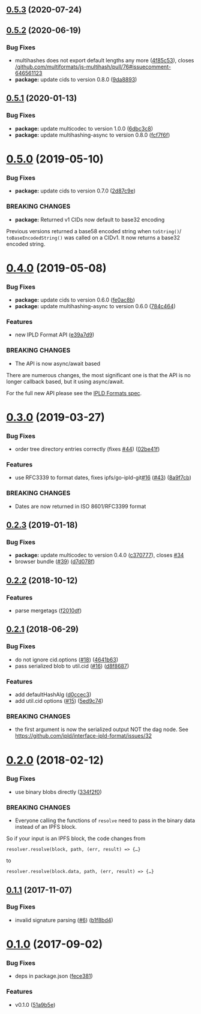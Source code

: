 <a name="0.5.3"></a>
## [0.5.3](https://github.com/ipld/js-ipld-git/compare/v0.5.2...v0.5.3) (2020-07-24)



<a name="0.5.2"></a>
## [0.5.2](https://github.com/ipld/js-ipld-git/compare/v0.5.1...v0.5.2) (2020-06-19)


### Bug Fixes

* multihashes does not export default lengths any more ([4f85c53](https://github.com/ipld/js-ipld-git/commit/4f85c53)), closes [/github.com/multiformats/js-multihash/pull/76#issuecomment-646561123](https://github.com//github.com/multiformats/js-multihash/pull/76/issues/issuecomment-646561123)
* **package:** update cids to version 0.8.0 ([9da8893](https://github.com/ipld/js-ipld-git/commit/9da8893))



<a name="0.5.1"></a>
## [0.5.1](https://github.com/ipld/js-ipld-git/compare/v0.5.0...v0.5.1) (2020-01-13)


### Bug Fixes

* **package:** update multicodec to version 1.0.0 ([6dbc3c8](https://github.com/ipld/js-ipld-git/commit/6dbc3c8))
* **package:** update multihashing-async to version 0.8.0 ([fcf7f6f](https://github.com/ipld/js-ipld-git/commit/fcf7f6f))



<a name="0.5.0"></a>
# [0.5.0](https://github.com/ipld/js-ipld-git/compare/v0.4.0...v0.5.0) (2019-05-10)


### Bug Fixes

* **package:** update cids to version 0.7.0 ([2d87c9e](https://github.com/ipld/js-ipld-git/commit/2d87c9e))


### BREAKING CHANGES

* **package:** Returned v1 CIDs now default to base32 encoding

Previous versions returned a base58 encoded string when `toString()`/
`toBaseEncodedString()` was called on a CIDv1. It now returns a base32
encoded string.



<a name="0.4.0"></a>
# [0.4.0](https://github.com/ipld/js-ipld-git/compare/v0.3.0...v0.4.0) (2019-05-08)


### Bug Fixes

* **package:** update cids to version 0.6.0 ([fe0ac8b](https://github.com/ipld/js-ipld-git/commit/fe0ac8b))
* **package:** update multihashing-async to version 0.6.0 ([784c464](https://github.com/ipld/js-ipld-git/commit/784c464))


### Features

* new IPLD Format API ([e39a7d9](https://github.com/ipld/js-ipld-git/commit/e39a7d9))


### BREAKING CHANGES

* The API is now async/await based

There are numerous changes, the most significant one is that the API
is no longer callback based, but it using async/await.

For the full new API please see the [IPLD Formats spec].

[IPLD Formats spec]: https://github.com/ipld/interface-ipld-format



<a name="0.3.0"></a>
# [0.3.0](https://github.com/ipld/js-ipld-git/compare/v0.2.3...v0.3.0) (2019-03-27)


### Bug Fixes

* order tree directory entries correctly (fixes [#44](https://github.com/ipld/js-ipld-git/issues/44)) ([02be41f](https://github.com/ipld/js-ipld-git/commit/02be41f))


### Features

* use RFC3339 to format dates, fixes ipfs/go-ipld-git[#16](https://github.com/ipld/js-ipld-git/issues/16) ([#43](https://github.com/ipld/js-ipld-git/issues/43)) ([8a9f7cb](https://github.com/ipld/js-ipld-git/commit/8a9f7cb))


### BREAKING CHANGES

* Dates are now returned in ISO 8601/RFC3399 format 



<a name="0.2.3"></a>
## [0.2.3](https://github.com/ipld/js-ipld-git/compare/v0.2.2...v0.2.3) (2019-01-18)


### Bug Fixes

* **package:** update multicodec to version 0.4.0 ([c370777](https://github.com/ipld/js-ipld-git/commit/c370777)), closes [#34](https://github.com/ipld/js-ipld-git/issues/34)
* browser bundle ([#39](https://github.com/ipld/js-ipld-git/issues/39)) ([d7d078f](https://github.com/ipld/js-ipld-git/commit/d7d078f))



<a name="0.2.2"></a>
## [0.2.2](https://github.com/ipld/js-ipld-git/compare/v0.2.1...v0.2.2) (2018-10-12)


### Features

* parse mergetags ([f2010df](https://github.com/ipld/js-ipld-git/commit/f2010df))



<a name="0.2.1"></a>
## [0.2.1](https://github.com/ipld/js-ipld-git/compare/v0.2.0...v0.2.1) (2018-06-29)


### Bug Fixes

* do not ignore cid.options ([#18](https://github.com/ipld/js-ipld-git/issues/18)) ([4641b63](https://github.com/ipld/js-ipld-git/commit/4641b63))
* pass serialized blob to util.cid ([#16](https://github.com/ipld/js-ipld-git/issues/16)) ([d8f8687](https://github.com/ipld/js-ipld-git/commit/d8f8687))


### Features

* add defaultHashAlg ([d0ccec3](https://github.com/ipld/js-ipld-git/commit/d0ccec3))
* add util.cid options ([#15](https://github.com/ipld/js-ipld-git/issues/15)) ([5ed9c74](https://github.com/ipld/js-ipld-git/commit/5ed9c74))


### BREAKING CHANGES

* the first argument is now the serialized output NOT the dag node.
See https://github.com/ipld/interface-ipld-format/issues/32



<a name="0.2.0"></a>
# [0.2.0](https://github.com/ipld/js-ipld-git/compare/v0.1.1...v0.2.0) (2018-02-12)


### Bug Fixes

* use binary blobs directly ([334f2f0](https://github.com/ipld/js-ipld-git/commit/334f2f0))


### BREAKING CHANGES

* Everyone calling the functions of `resolve` need to
pass in the binary data instead of an IPFS block.

So if your input is an IPFS block, the code changes from

    resolver.resolve(block, path, (err, result) => {…}

to

    resolver.resolve(block.data, path, (err, result) => {…}



<a name="0.1.1"></a>
## [0.1.1](https://github.com/ipld/js-ipld-git/compare/v0.1.0...v0.1.1) (2017-11-07)


### Bug Fixes

* invalid signature parsing ([#6](https://github.com/ipld/js-ipld-git/issues/6)) ([b1f8bd4](https://github.com/ipld/js-ipld-git/commit/b1f8bd4))



<a name="0.1.0"></a>
# [0.1.0](https://github.com/ipld/js-ipld-git/compare/51a9b5e...v0.1.0) (2017-09-02)


### Bug Fixes

* deps in package.json ([fece381](https://github.com/ipld/js-ipld-git/commit/fece381))


### Features

* v0.1.0 ([51a9b5e](https://github.com/ipld/js-ipld-git/commit/51a9b5e))



